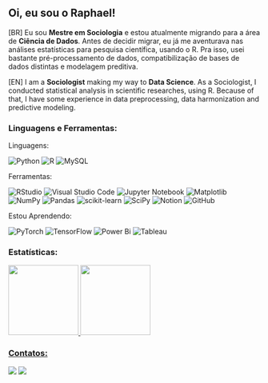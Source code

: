 ## Oi, eu sou o Raphael!

[BR] Eu sou **Mestre em Sociologia** e estou atualmente migrando para a área de **Ciência de Dados**. Antes de decidir migrar, eu já me aventurava nas análises estatísticas para pesquisa científica, usando o R. Pra isso, usei bastante pré-processamento de dados, compatibilização de bases de dados distintas e modelagem preditiva.

[EN] I am a **Sociologist** making my way to **Data Science**. As a Sociologist, I conducted statistical analysis in scientific researches, using R. Because of that, I have some experience in data preprocessing, data harmonization and predictive modeling.

### Linguagens e Ferramentas:

Linguagens:


![Python](https://img.shields.io/badge/python-3670A0?style=for-the-badge&logo=python&logoColor=ffdd54)
![R](https://img.shields.io/badge/R-276DC3?style=for-the-badge&logo=r&logoColor=white)
![MySQL](https://img.shields.io/badge/mysql-4479A1.svg?style=for-the-badge&logo=mysql&logoColor=white)

Ferramentas:

![RStudio](https://img.shields.io/badge/RStudio-4285F4?style=for-the-badge&logo=rstudio&logoColor=white)
![Visual Studio Code](https://img.shields.io/badge/Visual%20Studio%20Code-0078d7.svg?style=for-the-badge&logo=visual-studio-code&logoColor=white)
![Jupyter Notebook](https://img.shields.io/badge/jupyter-%23FA0F00.svg?style=for-the-badge&logo=jupyter&logoColor=white)
![Matplotlib](https://img.shields.io/badge/Matplotlib-%23ffffff.svg?style=for-the-badge&logo=Matplotlib&logoColor=black)
![NumPy](https://img.shields.io/badge/numpy-%23013243.svg?style=for-the-badge&logo=numpy&logoColor=white)
![Pandas](https://img.shields.io/badge/pandas-%23150458.svg?style=for-the-badge&logo=pandas&logoColor=white)
![scikit-learn](https://img.shields.io/badge/scikit--learn-%23F7931E.svg?style=for-the-badge&logo=scikit-learn&logoColor=white)
![SciPy](https://img.shields.io/badge/SciPy-%230C55A5.svg?style=for-the-badge&logo=scipy&logoColor=%white)
![Notion](https://img.shields.io/badge/Notion-%23000000.svg?style=for-the-badge&logo=notion&logoColor=white)
![GitHub](https://img.shields.io/badge/github-%23121011.svg?style=for-the-badge&logo=github&logoColor=white)


Estou Aprendendo:

![PyTorch](https://img.shields.io/badge/PyTorch-%23EE4C2C.svg?style=for-the-badge&logo=PyTorch&logoColor=white)
![TensorFlow](https://img.shields.io/badge/TensorFlow-%23FF6F00.svg?style=for-the-badge&logo=TensorFlow&logoColor=white)
![Power Bi](https://img.shields.io/badge/power_bi-F2C811?style=for-the-badge&logo=powerbi&logoColor=black)
![Tableau](https://img.shields.io/badge/Tableau-E97627?style=for-the-badge&logo=Tableau&logoColor=white)

          
### Estatísticas:
<div>
<a href="https://github.com/RaphaelMagalhaes">
<img loading="lazy" height="140em" src="https://github-readme-stats.vercel.app/api/top-langs/?username=RaphaelMagalhaes&layout=compact&langs_count=7&theme=dracula"/>
<img loading="lazy" height="140em" src="https://github-readme-stats.vercel.app/api?username=RaphaelMagalhaes&show_icons=true&theme=dracula&include_all_commits=true&count_private=true"/>
</div>


### Contatos:

<div>
<a href = "mailto:raphaelcutrim@gmail.com"><img loading="lazy" src="https://img.shields.io/badge/Gmail-D14836?style=for-the-badge&logo=gmail&logoColor=white" target="_blank"></a>
<a href="https://www.linkedin.com/in/raphaeldemagalhaes" target="_blank"><img loading="lazy" src="https://img.shields.io/badge/-LinkedIn-%230077B5?style=for-the-badge&logo=linkedin&logoColor=white" target="_blank"></a>   
</div>
